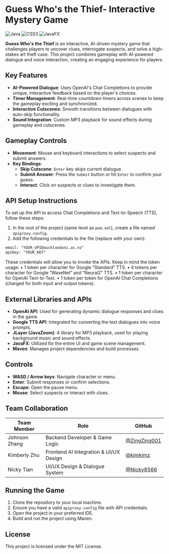 # Guess Who's the Thief- Interactive Mystery Game

![Java](https://img.shields.io/badge/java-%23ED8B00.svg?style=for-the-badge&logo=openjdk&logoColor=white)
![CSS3](https://img.shields.io/badge/css3-%231572B6.svg?style=for-the-badge&logo=css3&logoColor=white)
![JavaFX](https://img.shields.io/badge/javafx-%23FF0000.svg?style=for-the-badge&logo=javafx&logoColor=white)

**Guess Who's the Thief** is an interactive, AI-driven mystery game that challenges players to uncover clues, interrogate suspects, and solve a high-stakes art theft case. This project combines gameplay with AI-powered dialogue and voice interaction, creating an engaging experience for players.

## Key Features
- **AI-Powered Dialogue**: Uses OpenAI's Chat Completions to provide unique, interactive feedback based on the player's choices.
- **Timer Management**: Real-time countdown timers across scenes to keep the gameplay exciting and synchronized.
- **Interactive Cutscenes**: Smooth transitions between dialogues with auto-skip functionality.
- **Sound Integration**: Custom MP3 playback for sound effects during gameplay and cutscenes.

## Gameplay Controls
- **Movement**: Mouse and keyboard interactions to select suspects and submit answers.
- **Key Bindings**:
  - **Skip Cutscene**: `Enter` key skips current dialogue.
  - **Submit Answer**: Press the `Submit` button or hit `Enter` to confirm your guess.
  - **Interact**: Click on suspects or clues to investigate them.

## API Setup Instructions
To set up the API to access Chat Completions and Text-to-Speech (TTS), follow these steps:

1. In the root of the project (same level as `pom.xml`), create a file named `apiproxy.config`.
2. Add the following credentials to the file (replace with your own):

```txt
email: "YOUR_UPI@aucklanduni.ac.nz"
apiKey: "YOUR_KEY"
```
These credentials will allow you to invoke the APIs. Keep in mind the token usage:
	•	1 token per character for Google “Standard” TTS.
	•	4 tokens per character for Google “WaveNet” and “Neural2” TTS.
	•	1 token per character for OpenAI Text-to-Text.
	•	1 token per token for OpenAI Chat Completions (charged for both input and output tokens).

## External Libraries and APIs

- **OpenAI API**: Used for generating dynamic dialogue responses and clues in the game.
- **Google TTS API**: Integrated for converting the text dialogues into voice prompts.
- **JLayer (JavaZoom)**: A library for MP3 playback, used for playing background music and sound effects.
- **JavaFX**: Utilized for the entire UI and game scene management.
- **Maven**: Manages project dependencies and build processes.
## Controls

- **WASD / Arrow keys**: Navigate character or menu.
- **Enter**: Submit responses or confirm selections.
- **Escape**: Open the pause menu.
- **Mouse**: Select suspects or interact with clues.

## Team Collaboration

| Team Member     | Role                             | GitHub                                          |
| --------------- | -------------------------------- | ----------------------------------------------- |
| Johnson Zhang     | Backend Developer & Game Logic      | [@ZingZing001](https://github.com/ZingZing001) |
| Kimberly Zhu        | Frontend AI Integration & UI/UX Design | [@kimkimz](https://github.com/kimkimz)|
| Nicky Tian   | UI/UX Design & Dialogue System  | [@Nicky8566](https://github.com/nicky8566)|

## Running the Game

1. Clone the repository to your local machine.
2. Ensure you have a valid `apiproxy.config` file with API credentials.
3. Open the project in your preferred IDE.
4. Build and run the project using Maven.

## License
This project is licensed under the MIT License.
